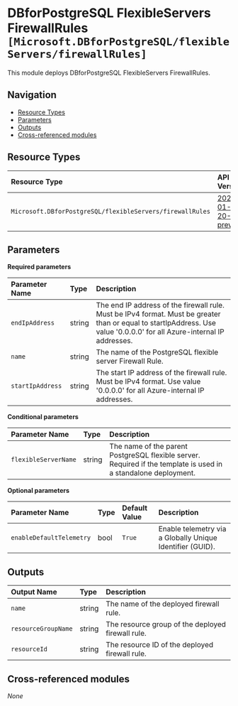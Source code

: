 # DBforPostgreSQL FlexibleServers FirewallRules `[Microsoft.DBforPostgreSQL/flexibleServers/firewallRules]`

This module deploys DBforPostgreSQL FlexibleServers FirewallRules.

## Navigation

- [Resource Types](#Resource-Types)
- [Parameters](#Parameters)
- [Outputs](#Outputs)
- [Cross-referenced modules](#Cross-referenced-modules)

## Resource Types

| Resource Type | API Version |
| :-- | :-- |
| `Microsoft.DBforPostgreSQL/flexibleServers/firewallRules` | [2022-01-20-preview](https://docs.microsoft.com/en-us/azure/templates/Microsoft.DBforPostgreSQL/2022-01-20-preview/flexibleServers/firewallRules) |

## Parameters

**Required parameters**

| Parameter Name | Type | Description |
| :-- | :-- | :-- |
| `endIpAddress` | string | The end IP address of the firewall rule. Must be IPv4 format. Must be greater than or equal to startIpAddress. Use value '0.0.0.0' for all Azure-internal IP addresses. |
| `name` | string | The name of the PostgreSQL flexible server Firewall Rule. |
| `startIpAddress` | string | The start IP address of the firewall rule. Must be IPv4 format. Use value '0.0.0.0' for all Azure-internal IP addresses. |

**Conditional parameters**

| Parameter Name | Type | Description |
| :-- | :-- | :-- |
| `flexibleServerName` | string | The name of the parent PostgreSQL flexible server. Required if the template is used in a standalone deployment. |

**Optional parameters**

| Parameter Name | Type | Default Value | Description |
| :-- | :-- | :-- | :-- |
| `enableDefaultTelemetry` | bool | `True` | Enable telemetry via a Globally Unique Identifier (GUID). |


## Outputs

| Output Name | Type | Description |
| :-- | :-- | :-- |
| `name` | string | The name of the deployed firewall rule. |
| `resourceGroupName` | string | The resource group of the deployed firewall rule. |
| `resourceId` | string | The resource ID of the deployed firewall rule. |

## Cross-referenced modules

_None_
